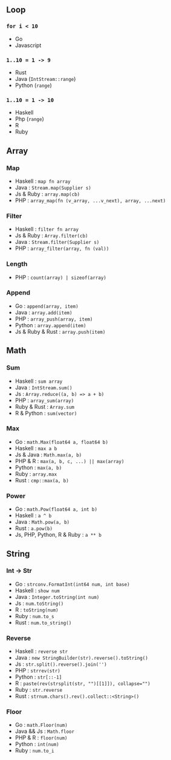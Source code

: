 ## Loop

### `for i < 10`

-   Go
-   Javascript

### `1..10 = 1 -> 9`

-   Rust
-   Java (`IntStream::range`)
-   Python (`range`)

### `1..10 = 1 -> 10`

-   Haskell
-   Php (`range`)
-   R
-   Ruby

## Array

### Map

-   Haskell : `map fn array`
-   Java : `Stream.map(Supplier s)`
-   Js & Ruby : `array.map(cb)`
-   PHP : `array_map(fn (v_array, ...v_next), array, ...next)`

### Filter

-   Haskell : `filter fn array`
-   Js & Ruby : `Array.filter(cb)`
-   Java : `Stream.filter(Supplier s)`
-   PHP : `array_filter(array, fn (val))`

### Length

-   PHP : `count(array) | sizeof(array)`

### Append

-   Go : `append(array, item)`
-   Java : `array.add(item)`
-   PHP : `array_push(array, item)`
-   Python : `array.append(item)`
-   Js & Ruby & Rust : `array.push(item)`

## Math

### Sum

-   Haskell : `sum array`
-   Java : `IntStream.sum()`
-   Js : `Array.reduce((a, b) => a + b)`
-   PHP : `array_sum(array)`
-   Ruby & Rust : `Array.sum`
-   R & Python : `sum(vector)`

### Max

-   Go : `math.Max(float64 a, float64 b)`
-   Haskell : `max a b`
-   Js & Java : `Math.max(a, b)`
-   PHP & R : `max(a, b, c, ...) || max(array)`
-   Python : `max(a, b)`
-   Ruby : `array.max`
-   Rust : `cmp::max(a, b)`

### Power

-   Go : `math.Pow(float64 a, int b)`
-   Haskell : `a ^ b`
-   Java : `Math.pow(a, b)`
-   Rust : `a.pow(b)`
-   Js, PHP, Python, R & Ruby : `a ** b`

## String

### Int -> Str

-   Go : `strconv.FormatInt(int64 num, int base)`
-   Haskell : `show num`
-   Java : `Integer.toString(int num)`
-   Js : `num.toString()`
-   R : `toString(num)`
-   Ruby : `num.to_s`
-   Rust : `num.to_string()`

### Reverse

-   Haskell : `reverse str`
-   Java : `new StringBuilder(str).reverse().toString()`
-   Js : `str.split().reverse().join('')`
-   PHP : `strrev(str)`
-   Python : `str[::-1]`
-   R : `paste(rev(strsplit(str, "")[[1]]), collapse="")`
-   Ruby : `str.reverse`
-   Rust : `strnum.chars().rev().collect::<String>()`

### Floor

-   Go : `math.Floor(num)`
-   Java && Js : `Math.floor`
-   PHP & R : `floor(num)`
-   Python : `int(num)`
-   Ruby : `num.to_i`
